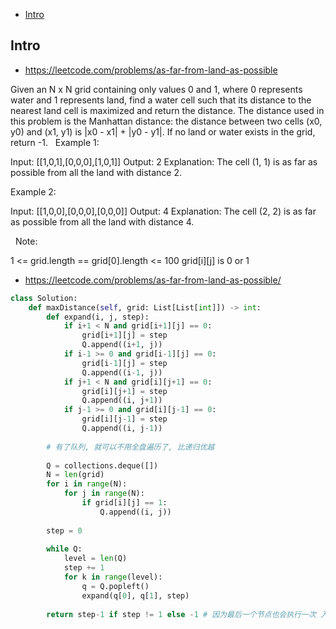 - [Intro](#intro)

## Intro

- https://leetcode.com/problems/as-far-from-land-as-possible

Given an N x N grid containing only values 0 and 1, where 0 represents water and 1 represents land, find a water cell such that its distance to the nearest land cell is maximized and return the distance.
The distance used in this problem is the Manhattan distance: the distance between two cells (x0, y0) and (x1, y1) is |x0 - x1| + |y0 - y1|.
If no land or water exists in the grid, return -1.
 
Example 1:


Input: [[1,0,1],[0,0,0],[1,0,1]]
Output: 2
Explanation: 
The cell (1, 1) is as far as possible from all the land with distance 2.

Example 2:


Input: [[1,0,0],[0,0,0],[0,0,0]]
Output: 4
Explanation: 
The cell (2, 2) is as far as possible from all the land with distance 4.

 
Note:

1 <= grid.length == grid[0].length <= 100
grid[i][j] is 0 or 1




- https://leetcode.com/problems/as-far-from-land-as-possible/


```py
class Solution:
    def maxDistance(self, grid: List[List[int]]) -> int:
        def expand(i, j, step):
            if i+1 < N and grid[i+1][j] == 0:
                grid[i+1][j] = step
                Q.append((i+1, j))
            if i-1 >= 0 and grid[i-1][j] == 0:
                grid[i-1][j] = step
                Q.append((i-1, j))
            if j+1 < N and grid[i][j+1] == 0:
                grid[i][j+1] = step
                Q.append((i, j+1))
            if j-1 >= 0 and grid[i][j-1] == 0:
                grid[i][j-1] = step
                Q.append((i, j-1))
        
        # 有了队列, 就可以不用全盘遍历了, 比递归优越
        
        Q = collections.deque([])
        N = len(grid)
        for i in range(N):
            for j in range(N):
                if grid[i][j] == 1:
                    Q.append((i, j))
        
        step = 0
        
        while Q:
            level = len(Q)
            step += 1
            for k in range(level):
                q = Q.popleft()
                expand(q[0], q[1], step)
                
        return step-1 if step != 1 else -1 # 因为最后一个节点也会执行一次 入队出队, 因此要减去这个.
```

